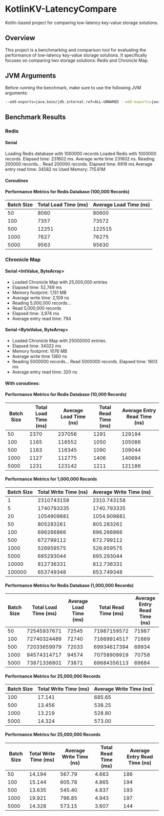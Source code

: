 # KotlinKV-LatencyCompare

Kotlin-based project for comparing low-latency key-value storage solutions.

## Overview

This project is a benchmarking and comparison tool for evaluating the performance of low-latency key-value storage solutions. It specifically focuses on comparing two storage solutions: Redis and Chronicle Map.

## JVM Arguments

Before running the benchmark, make sure to use the following JVM arguments:

```bash
--add-exports=java.base/jdk.internal.ref=ALL-UNNAMED --add-exports=java.base/sun.nio.ch=ALL-UNNAMED --add-exports=jdk.unsupported/sun.misc=ALL-UNNAMED --add-exports=jdk.compiler/com.sun.tools.javac.file=ALL-UNNAMED --add-opens=jdk.compiler/com.sun.tools.javac=ALL-UNNAMED --add-opens=java.base/java.lang=ALL-UNNAMED --add-opens=java.base/java.lang.reflect=ALL-UNNAMED --add-opens=java.base/java.io=ALL-UNNAMED --add-opens=java.base/java.util=ALL-UNNAMED
```

## Benchmark Results

### Redis

#### Serial
Loading Redis database with 1000000 records
Loaded Redis with 1000000 records. Elapsed time: 231602 ms.
Average write time 231602 ns.
Reading 200000 records...
Read 200000 records. Elapsed time: 6916 ms
Average entry read time: 34582 ns
Used Memory: 715.61M

#### Coroutines

#### Performance Metrics for Redis Database (100,000 Records)

| Batch Size | Total Load Time (ms) | Average Load Time (ns) |
|------------|----------------------|------------------------|
| 50         | 8060                 | 80600                  |
| 100        | 7357                 | 73572                  |
| 500        | 12251                | 122515                 |
| 1000       | 7627                 | 76275                  |
| 5000       | 9563                 | 95630                  |




### Chronicle Map

#### Serial <IntValue, ByteArray>
- Loaded Chronicle Map with 25,000,000 entries
- Elapsed time: 52,749 ms
- Memory footprint: 1,151 MB
- Average write time: 2,109 ns
- Reading 5,000,000 records...
- Read 5,000,000 records
- Elapsed time: 3,974 ms
- Average entry read time: 794

#### Serial <ByteValue, ByteArray>
- Loaded Chronicle Map with 25000000 entries.
- Elapsed time: 34022 ms
- Memory footprint: 1076 MB
- Average write time 1360 ns
- Reading 5000000 records...
  Read 5000000 records. Elapsed time: 1603 ms
- Average entry read time: 320 ns

#### With coroutines:

#### Performance Metrics for Redis Database (10,000 Records)

| Batch Size | Total Load Time (ms) | Average Load Time (ns) | Total Read Time (ms) | Average Entry Read Time (ns) |
|------------|----------------------|------------------------|----------------------|------------------------------|
| 50         | 2370                 | 237056                 | 1291                 | 129194                       |
| 100        | 1165                 | 116552                 | 1050                 | 105086                       |
| 500        | 1163                 | 116345                 | 1090                 | 109044                       |
| 1000       | 1127                 | 112775                 | 1406                 | 140694                       |
| 5000       | 1231                 | 123142                 | 1211                 | 121186                       |


#### Performance Metrics for 1,000,000 Records

| Batch Size | Total Write Time (ns) | Average Write Time (ns) |
|------------|-----------------------|-------------------------|
| 1          | 2310743158            | 2310.743158             |
| 5          | 1740793335            | 1740.793335             |
| 20         | 1054909881            | 1054.909881             |
| 50         | 805283261             | 805.283261              |
| 100        | 696266866             | 696.266866              |
| 500        | 672799112             | 672.799112              |
| 1000       | 526959575             | 526.959575              |
| 5000       | 695293044             | 695.293044              |
| 10000      | 812736331             | 812.736331              |
| 100000     | 653749348             | 653.749348              |

#### Performance Metrics for Redis Database (1,000,000 Records)

| Batch Size | Total Load Time (ms) | Average Load Time (ms) | Total Read Time (ms) | Average Entry Read Time (ns) |
|------------|----------------------|------------------------|----------------------|------------------------------|
| 50         | 72545937671          | 72545                  | 71987159572          | 71987                        |
| 100        | 72740324489          | 72740                  | 71669914517          | 71669                        |
| 500        | 72033659979          | 72033                  | 69934617394          | 69934                        |
| 1000       | 94574314717          | 94574                  | 70758909919          | 70758                        |
| 5000       | 73871336801          | 73871                  | 69684356113          | 69684                        |


#### Performance Metrics for 25,000,000 Records

| Batch Size | Total Write Time (ms) | Average Write Time (ns) |
|------------|-----------------------|-------------------------|
| 100        | 17.141                | 685.65                  |
| 500        | 13.456                | 538.25                  |
| 1000       | 13.219                | 528.80                  |
| 5000       | 14.324                | 573.00                  |


#### Performance Metrics for 25,000,000 Records

| Batch Size | Total Write Time (ms) | Average Write Time (ns) | Total Read Time (ms) | Average Entry Read Time (ns) |
|------------|-----------------------|-------------------------|----------------------|------------------------------|
| 50         | 14.194                | 567.79                  | 4.663                | 186                          |
| 100        | 15.144                | 605.78                  | 4.865                | 194                          |
| 500        | 13.635                | 545.40                  | 4.837                | 193                          |
| 1000       | 19.921                | 796.85                  | 4.943                | 197                          |
| 5000       | 14.328                | 573.15                  | 3.607                | 144                          |


